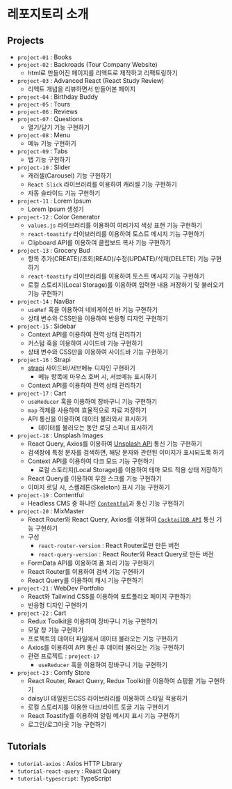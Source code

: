 # 레포지토리 소개

## Projects

- `project-01` : Books
- `project-02` : Backroads (Tour Company Website)
  - html로 만들어진 페이지를 리액트로 제작하고 리팩토링하기
- `project-03` : Advanced React (React Study Review)
  - 리액트 개념을 리뷰하면서 만들어본 페이지
- `project-04` : Birthday Buddy
- `project-05` : Tours
- `project-06` : Reviews
- `project-07` : Questions
  - 열기/닫기 기능 구현하기
- `project-08` : Menu
  - 메뉴 기능 구현하기
- `project-09` : Tabs
  - 탭 기능 구현하기
- `project-10` : Slider
  - 캐러셀(Carousel) 기능 구현하기
  - `React Slick` 라이브러리를 이용하여 캐러셀 기능 구현하기
  - 자동 슬라이드 기능 구현하기
- `project-11` : Lorem Ipsum
  - Lorem Ipsum 생성기
- `project-12` : Color Generator
  - `values.js` 라이브러리를 이용하여 여러가지 색상 표현 기능 구현하기
  - `react-toastify` 라이브러리를 이용하여 토스트 메시지 기능 구현하기
  - Clipboard API를 이용하여 클립보드 복사 기능 구현하기
- `project-13` : Grocery Bud
  - 항목 추가(CREATE)/조회(READ)/수정(UPDATE)/삭제(DELETE) 기능 구현하기
  - `react-toastify` 라이브러리를 이용하여 토스트 메시지 기능 구현하기
  - 로컬 스토리지(Local Storage)를 이용하여 입력한 내용 저장하기 및 불러오기 기능 구현하기
- `project-14` : NavBar
  - `useRef` 훅을 이용하여 네비게이션 바 기능 구현하기
  - 상태 변수와 CSS만을 이용하여 반응형 디자인 구현하기
- `project-15` : Sidebar
  - Context API를 이용하여 전역 상태 관리하기
  - 커스텀 훅을 이용하여 사이드바 기능 구현하기
  - 상태 변수와 CSS만을 이용하여 사이드바 기능 구현하기
- `project-16` : Strapi
  - [strapi](https://strapi.io/) 사이드바/서브메뉴 디자인 구현하기
    - 메뉴 항목에 마우스 호버 시, 서브메뉴 표시하기
  - Context API를 이용하여 전역 상태 관리하기
- `project-17` : Cart
  - `useReducer` 훅을 이용하여 장바구니 기능 구현하기
  - `map` 객체를 사용하여 효율적으로 자료 저장하기
  - API 통신을 이용하여 데이터 불러와서 표시하기
    - 데이터를 불러오는 동안 로딩 스피너 표시하기
- `project-18` : Unsplash Images
  - React Query, Axios를 이용하여 [Unsplash API](https://unsplash.com/developers) 통신 기능 구현하기
  - 검색창에 특정 문자를 검색하면, 해당 문자와 관련된 이미지가 표시되도록 하기
  - Context API를 이용하여 다크 모드 기능 구현하기
    - 로컬 스토리지(Local Storage)를 이용하여 테마 모드 적용 상태 저장하기
  - React Query를 이용하여 무한 스크롤 기능 구현하기
  - 이미지 로딩 시, 스켈레톤(Skeleton) 표시 기능 구현하기
- `project-19` : Contentful
  - Headless CMS 중 하나인 [`Contentful`](https://www.contentful.com/)과 통신 기능 구현하기
- `project-20` : MixMaster
  - React Router와 React Query, Axios를 이용하여 [`CocktailDB API`](https://www.thecocktaildb.com/) 통신 기능 구현하기
  - 구성
    - `react-router-version` : React Router로만 만든 버전
    - `react-query-version` : React Router와 React Query로 만든 버전
  - FormData API를 이용하여 폼 처리 기능 구현하기
  - React Router를 이용하여 검색 기능 구현하기
  - React Query를 이용하여 캐시 기능 구현하기
- `project-21` : WebDev Portfolio
  - React와 Tailwind CSS를 이용하여 포트폴리오 페이지 구현하기
  - 반응형 디자인 구현하기
- `project-22` : Cart
  - Redux Toolkit을 이용하여 장바구니 기능 구현하기
  - 모달 창 기능 구현하기
  - 프로젝트의 데이터 파일에서 데이터 불러오는 기능 구현하기
  - Axios를 이용하여 API 통신 후 데이터 불러오는 기능 구현하기
  - 관련 프로젝트 : `project-17`
    - `useReducer` 훅을 이용하여 장바구니 기능 구현하기
- `project-23` : Comfy Store
  - React Router, React Query, Redux Toolkit을 이용하여 쇼핑몰 기능 구현하기
  - daisyUI 테일윈드CSS 라이브러리를 이용하여 스타일 적용하기
  - 로컬 스토리지를 이용한 다크/라이트 토글 기능 구현하기
  - React Toastify를 이용하여 알림 메시지 표시 기능 구현하기
  - 로그인/로그아웃 기능 구현하기

## Tutorials

- `tutorial-axios` : Axios HTTP Library
- `tutorial-react-query` : React Query
- `tutorial-typescript`: TypeScript
